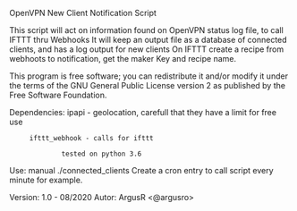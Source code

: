    OpenVPN New Client Notification Script

   This script will act on information found on OpenVPN status log file, to call IFTTT thru Webhooks
   It will keep an output file as a database of connected clients, and has a log output for new clients
   On IFTTT create a recipe from webhoots to notification, get the maker Key and recipe name.

   This program is free software; you can redistribute it and/or
   modify it under the terms of the GNU General Public License
   version 2 as published by the Free Software Foundation.

   Dependencies: ipapi - geolocation, carefull that they have a limit for free use
   
		 ifttt_webhook - calls for ifttt
		 
                 tested on python 3.6

   Use: manual ./connected_clients
   Create a cron entry to call script every minute for example.

   Version: 1.0 - 08/2020
   Autor: ArgusR <@argusro>
